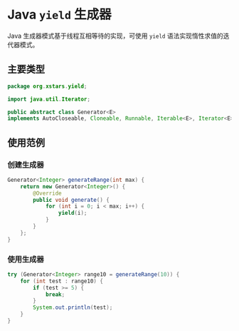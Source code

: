 # Java `yield` 生成器

Java 生成器模式基于线程互相等待的实现，可使用 `yield` 语法实现惰性求值的迭代器模式。

## 主要类型

``` Java
package org.xstars.yield;

import java.util.Iterator;

public abstract class Generator<E>
implements AutoCloseable, Cloneable, Runnable, Iterable<E>, Iterator<E>
```

## 使用范例

### 创建生成器

``` Java
Generator<Integer> generateRange(int max) {
    return new Generator<Integer>() {
        @Override
        public void generate() {
            for (int i = 0; i < max; i++) {
                yield(i);
            }
        }
    };
}
```

### 使用生成器

``` Java
try (Generator<Integer> range10 = generateRange(10)) {
    for (int test : range10) {
        if (test >= 5) {
            break;
        }
        System.out.println(test);
    }
}
```
